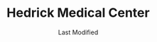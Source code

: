 ---
layout: location-page
date: Last Modified
description: "Local COVID-19 testing is available at Hedrick Medical Center in Chillicothe, Missouri, USA."
permalink: "locations/missouri/chillicothe/hedrick-medical-center/"
tags:
  - locations
  - missouri
title: Hedrick Medical Center
uniqueName: hedrick-medical-center
state: Missouri
stateAbbr: MO
hood: "Chillicothe"
address: "2799 N Washington St"
city: "Chillicothe"
zip: "64601"
zipsNearby: "50052 50065 50140 50147 64402 64420 64001 64620 64422 64011 64424 64426 64622 64623 64624 64625 64628 64630 64631 64016 64632 64017 64429 64633 64601 64654 64635 64430 64636 64020 64021 64436 64637 64438 64638 64441 64639 64022 64442 64443 64444 64024 64073 64640 64641 64453 64642 64454 64458 64643 64644 64035 64459 64036 64037 64048 64646 64647 64648 64060 64649 64463 64650 64651 64652 64465 64062 64066 64067 64068 64069 64653 64655 64656 64657 64658 64467 64469 64071 64659 64660 64661 64072 64664 64074 64471 64645 64667 64668 64680 64076 64077 64474 64670 64477 64671 64672 64673 64674 64084 64085 64481 64676 64088 64089 64679 64489 64490 64681 64682 64683 64492 64493 64494 64686 64096 64497 64097 64688 64689 65230 65320 63530 63532 65321 65236 65246 65286 63534 65244 63538 65327 63539 65247 65330 65254 63544 63545 65259 65260 65261 63501 63549 63552 65339 65340 65344 63556 65347 63557 63558 63559 63560 65281 65349 65351 63565 63566 64447" 
mapUrl: "http://maps.apple.com/?q=Hedrick+Medical+Center&address=2799+N+Washington+St,Chillicothe,Missouri,64601"
locationType: Walk-in
phone: "660-646-1480"
website: "undefined"
onlineBooking: undefined
closed: undefined
closedUpdate: April 18th, 2020
notes: "By appointment only. Requires doctor's referral. Must have fever and other symptoms."
days: Contact for hours of operation.
ctaMessage: Call 660-646-1480
ctaUrl: "tel:660-646-1480"
---